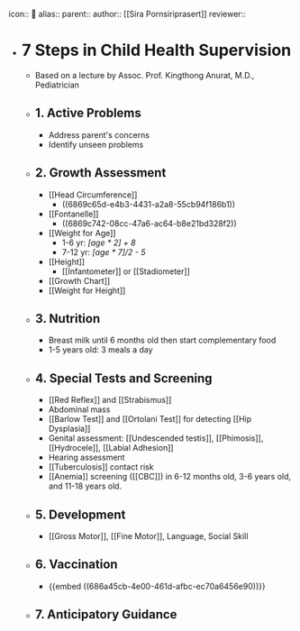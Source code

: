 icon:: 👦
alias::
parent::
author:: [[Sira Pornsiriprasert]] 
reviewer::

- # 7 Steps in Child Health Supervision
	- Based on a lecture by Assoc. Prof. Kingthong Anurat, M.D., Pediatrician
	- ## 1. Active Problems
		- Address parent's concerns
		- Identify unseen problems
	- ## 2. Growth Assessment
		- [[Head Circumference]]
			- ((6869c65d-e4b3-4431-a2a8-55cb94f186b1))
		- [[Fontanelle]]
			- ((6869c742-08cc-47a6-ac64-b8e21bd328f2))
		- [[Weight for Age]]
			- 1-6 yr: *[age * 2] + 8*
			- 7-12 yr: *[age * 7]/2 - 5*
		- [[Height]]
			- [[Infantometer]] or [[Stadiometer]]
		- [[Growth Chart]]
		- [[Weight for Height]]
	- ## 3. Nutrition
		- Breast milk until 6 months old then start complementary food
		- 1-5 years old: 3 meals a day
	- ## 4. Special Tests and Screening
		- [[Red Reflex]] and [[Strabismus]]
		- Abdominal mass
		- [[Barlow Test]] and [[Ortolani Test]] for detecting [[Hip Dysplasia]]
		- Genital assessment: [[Undescended testis]], [[Phimosis]], [[Hydrocele]], [[Labial Adhesion]]
		- Hearing assessment
		- [[Tuberculosis]] contact risk
		- [[Anemia]] screening ([[CBC]]) in 6-12 months old, 3-6 years old, and 11-18 years old.
	- ## 5. Development
		- [[Gross Motor]], [[Fine Motor]], Language, Social Skill
	- ## 6. Vaccination
		- {{embed ((686a45cb-4e00-461d-afbc-ec70a6456e90))}}
	- ## 7. Anticipatory Guidance